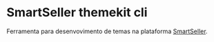 # SmartSeller themekit cli

Ferramenta para desenvovimento de temas na plataforma [SmartSeller](https://smartseller.com.br).
